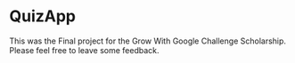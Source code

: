 # QuizApp
This was the Final project
for the Grow With Google Challenge Scholarship.
Please feel free to leave some feedback.
